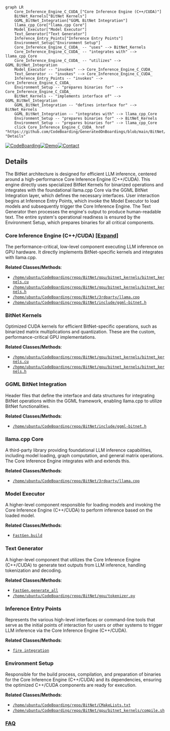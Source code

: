 ```mermaid
graph LR
    Core_Inference_Engine_C_CUDA_["Core Inference Engine (C++/CUDA)"]
    BitNet_Kernels["BitNet Kernels"]
    GGML_BitNet_Integration["GGML BitNet Integration"]
    llama_cpp_Core["llama.cpp Core"]
    Model_Executor["Model Executor"]
    Text_Generator["Text Generator"]
    Inference_Entry_Points["Inference Entry Points"]
    Environment_Setup["Environment Setup"]
    Core_Inference_Engine_C_CUDA_ -- "uses" --> BitNet_Kernels
    Core_Inference_Engine_C_CUDA_ -- "integrates with" --> llama_cpp_Core
    Core_Inference_Engine_C_CUDA_ -- "utilizes" --> GGML_BitNet_Integration
    Model_Executor -- "invokes" --> Core_Inference_Engine_C_CUDA_
    Text_Generator -- "invokes" --> Core_Inference_Engine_C_CUDA_
    Inference_Entry_Points -- "invokes" --> Core_Inference_Engine_C_CUDA_
    Environment_Setup -- "prepares binaries for" --> Core_Inference_Engine_C_CUDA_
    BitNet_Kernels -- "implements interface of" --> GGML_BitNet_Integration
    GGML_BitNet_Integration -- "defines interface for" --> BitNet_Kernels
    GGML_BitNet_Integration -- "integrates with" --> llama_cpp_Core
    Environment_Setup -- "prepares binaries for" --> BitNet_Kernels
    Environment_Setup -- "prepares binaries for" --> llama_cpp_Core
    click Core_Inference_Engine_C_CUDA_ href "https://github.com/CodeBoarding/GeneratedOnBoardings/blob/main/BitNet/Core_Inference_Engine_C_CUDA_.md" "Details"
```

[![CodeBoarding](https://img.shields.io/badge/Generated%20by-CodeBoarding-9cf?style=flat-square)](https://github.com/CodeBoarding/GeneratedOnBoardings)[![Demo](https://img.shields.io/badge/Try%20our-Demo-blue?style=flat-square)](https://www.codeboarding.org/demo)[![Contact](https://img.shields.io/badge/Contact%20us%20-%20contact@codeboarding.org-lightgrey?style=flat-square)](mailto:contact@codeboarding.org)

## Details

The BitNet architecture is designed for efficient LLM inference, centered around a high-performance Core Inference Engine (C++/CUDA). This engine directly uses specialized BitNet Kernels for binarized operations and integrates with the foundational llama.cpp Core via the GGML BitNet Integration layer, which defines the necessary interfaces. User interaction begins at Inference Entry Points, which invoke the Model Executor to load models and subsequently trigger the Core Inference Engine. The Text Generator then processes the engine's output to produce human-readable text. The entire system's operational readiness is ensured by the Environment Setup, which prepares binaries for all critical components.

### Core Inference Engine (C++/CUDA) [[Expand]](./Core_Inference_Engine_C_CUDA_.md)
The performance-critical, low-level component executing LLM inference on GPU hardware. It directly implements BitNet-specific kernels and integrates with llama.cpp.


**Related Classes/Methods**:

- <a href="https://github.com/microsoft/BitNet/blob/main/gpu/bitnet_kernels/bitnet_kernels.cu" target="_blank" rel="noopener noreferrer">`/home/ubuntu/CodeBoarding/repo/BitNet/gpu/bitnet_kernels/bitnet_kernels.cu`</a>
- <a href="https://github.com/microsoft/BitNet/blob/main/gpu/bitnet_kernels/bitnet_kernels.h" target="_blank" rel="noopener noreferrer">`/home/ubuntu/CodeBoarding/repo/BitNet/gpu/bitnet_kernels/bitnet_kernels.h`</a>
- <a href="https://github.com/microsoft/BitNet/blob/main/3rdparty/llama.cpp" target="_blank" rel="noopener noreferrer">`/home/ubuntu/CodeBoarding/repo/BitNet/3rdparty/llama.cpp`</a>
- <a href="https://github.com/microsoft/BitNet/blob/main/include/ggml-bitnet.h" target="_blank" rel="noopener noreferrer">`/home/ubuntu/CodeBoarding/repo/BitNet/include/ggml-bitnet.h`</a>


### BitNet Kernels
Optimized CUDA kernels for efficient BitNet-specific operations, such as binarized matrix multiplications and quantization. These are the custom, performance-critical GPU implementations.


**Related Classes/Methods**:

- <a href="https://github.com/microsoft/BitNet/blob/main/gpu/bitnet_kernels/bitnet_kernels.cu" target="_blank" rel="noopener noreferrer">`/home/ubuntu/CodeBoarding/repo/BitNet/gpu/bitnet_kernels/bitnet_kernels.cu`</a>
- <a href="https://github.com/microsoft/BitNet/blob/main/gpu/bitnet_kernels/bitnet_kernels.h" target="_blank" rel="noopener noreferrer">`/home/ubuntu/CodeBoarding/repo/BitNet/gpu/bitnet_kernels/bitnet_kernels.h`</a>


### GGML BitNet Integration
Header files that define the interface and data structures for integrating BitNet operations within the GGML framework, enabling llama.cpp to utilize BitNet functionalities.


**Related Classes/Methods**:

- <a href="https://github.com/microsoft/BitNet/blob/main/include/ggml-bitnet.h" target="_blank" rel="noopener noreferrer">`/home/ubuntu/CodeBoarding/repo/BitNet/include/ggml-bitnet.h`</a>


### llama.cpp Core
A third-party library providing foundational LLM inference capabilities, including model loading, graph computation, and general matrix operations. The Core Inference Engine integrates with and extends this.


**Related Classes/Methods**:

- <a href="https://github.com/microsoft/BitNet/blob/main/3rdparty/llama.cpp" target="_blank" rel="noopener noreferrer">`/home/ubuntu/CodeBoarding/repo/BitNet/3rdparty/llama.cpp`</a>


### Model Executor
A higher-level component responsible for loading models and invoking the Core Inference Engine (C++/CUDA) to perform inference based on the loaded model.


**Related Classes/Methods**:

- <a href="https://github.com/microsoft/BitNet/blob/main/gpu/generate.py" target="_blank" rel="noopener noreferrer">`FastGen.build`</a>


### Text Generator
A higher-level component that utilizes the Core Inference Engine (C++/CUDA) to generate text outputs from LLM inference, handling tokenization and decoding.


**Related Classes/Methods**:

- <a href="https://github.com/microsoft/BitNet/blob/main/gpu/generate.py" target="_blank" rel="noopener noreferrer">`FastGen.generate_all`</a>
- <a href="https://github.com/microsoft/BitNet/blob/main/gpu/tokenizer.py" target="_blank" rel="noopener noreferrer">`/home/ubuntu/CodeBoarding/repo/BitNet/gpu/tokenizer.py`</a>


### Inference Entry Points
Represents the various high-level interfaces or command-line tools that serve as the initial points of interaction for users or other systems to trigger LLM inference via the Core Inference Engine (C++/CUDA).


**Related Classes/Methods**:

- <a href="https://github.com/microsoft/BitNet/blob/main/gpu/generate.py" target="_blank" rel="noopener noreferrer">`fire integration`</a>


### Environment Setup
Responsible for the build process, compilation, and preparation of binaries for the Core Inference Engine (C++/CUDA) and its dependencies, ensuring the optimized C++/CUDA components are ready for execution.


**Related Classes/Methods**:

- <a href="https://github.com/microsoft/BitNet/blob/main/CMakeLists.txt" target="_blank" rel="noopener noreferrer">`/home/ubuntu/CodeBoarding/repo/BitNet/CMakeLists.txt`</a>
- <a href="https://github.com/microsoft/BitNet/blob/main/gpu/bitnet_kernels/compile.sh" target="_blank" rel="noopener noreferrer">`/home/ubuntu/CodeBoarding/repo/BitNet/gpu/bitnet_kernels/compile.sh`</a>




### [FAQ](https://github.com/CodeBoarding/GeneratedOnBoardings/tree/main?tab=readme-ov-file#faq)
